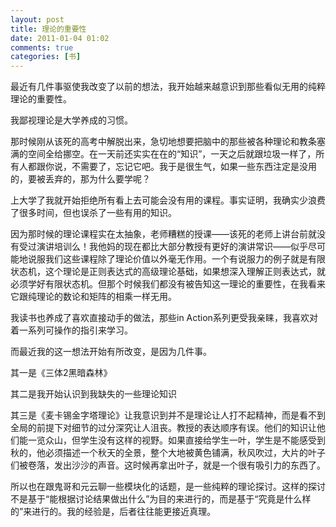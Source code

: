 ```yaml
---
layout: post
title: 理论的重要性
date: 2011-01-04 01:02
comments: true
categories: [书]
---
```

<p>最近有几件事驱使我改变了以前的想法，我开始越来越意识到那些看似无用的纯粹理论的重要性。</p> <p>我鄙视理论是大学养成的习惯。</p> <p>那时候刚从该死的高考中解脱出来，急切地想要把脑中的那些被各种理论和教条塞满的空间全给挪空。在一天前还实实在在的“知识”，一天之后就跟垃圾一样了，所有人都跟你说，不需要了，忘记它吧。我于是很生气，如果一些东西注定是没用的，要被丢弃的，那为什么要学呢？</p> <p>上大学了我就开始拒绝所有看上去可能会没有用的课程。事实证明，我确实少浪费了很多时间，但也误杀了一些有用的知识。</p> <p>因为那时候的理论课程实在太抽象，老师糟糕的授课——该死的老师上讲台前就没有受过演讲培训么！我他妈的现在都比大部分教授有更好的演讲常识——似乎尽可能地说服我们这些课程除了理论价值以外毫无作用。一个有说服力的例子就是有限状态机，这个理论是正则表达式的高级理论基础，如果想深入理解正则表达式，就必须学好有限状态机。但那个时候我们都没有被告知这一理论的重要性，在我看来它跟纯理论的数论和矩阵的相乘一样无用。</p> <p>我读书也养成了喜欢直接动手的做法，那些in Action系列更受我亲睐，我喜欢对着一系列可操作的指引来学习。</p> <p>而最近我的这一想法开始有所改变，是因为几件事。</p> <p>其一是《三体2黑暗森林》</p> <p>其二是我开始认识到我缺失的一些理论知识</p> <p>其三是《麦卡锡金字塔理论》让我意识到并不是理论让人打不起精神，而是看不到全局的前提下对细节的过分深究让人沮丧。教授的表达顺序有误。他们的知识让他们能一览众山，但学生没有这样的视野。如果直接给学生一叶，学生是不能感受到秋的，他必须描述一个秋天的全景，整个大地被黄色铺满，秋风吹过，大片的叶子们被卷落，发出沙沙的声音。这时候再拿出叶子，就是一个很有吸引力的东西了。</p> <p>所以也在跟鬼哥和元云聊一些模块化的话题，是一些纯粹的理论探讨。这样的探讨不是基于“能根据讨论结果做出什么”为目的来进行的，而是基于“究竟是什么样的”来进行的。我的经验是，后者往往能更接近真理。</p>
